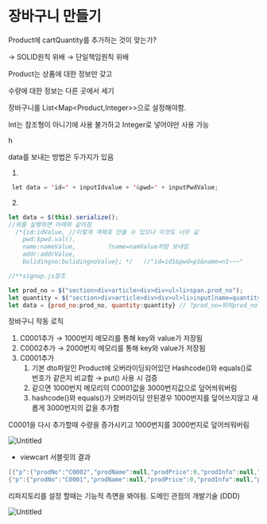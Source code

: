 # 장바구니 만들기

Product에 cartQuantity를 추가하는 것이 맞는가?

→ SOLID원칙 위배 → 단일책임원칙 위배 

Product는 상품에 대한 정보만 갖고

수량에 대한 정보는 다른 곳에서 세기 

장바구니를 List<Map<Product,Integer>>으로 설정해야함. 

Int는 참조형이 아니기에 사용 불가하고 Integer로 넣어야만 사용 가능 

h

data를 보내는 방법은 두가지가 있음 

1)

```java
 let data = 'id=' + inputIdvalue + '&pwd=' + inputPwdValue;
```

2) 

```jsx
let data = $(this).serialize();
//위를 실행하면 아래와 같아짐 
  /*{id:idValue, //이렇게 객체로 만들 수 있으나 이것도 너무 긺
    pwd:$pwd.val(), 
    name:nameValue,         ?name=namValue처럼 보내짐 
    addr:addrValue, 
    bulidingno:bulidingnoValue}; */   //"id=id1&pwd=p1&name=n1~~~" 

//**signup.js참조
```

```jsx
let prod_no = $("section>div>article>div>div>ul>li>span.prod_no");
let quantity = $("section>div>article>div>div>ul>li>input[name=quantity]");
let data = {prod_no:prod_no, quantity:quantity} // ?prod_no=위의prod_no변수
```

장바구니 작동 로직

1. C0001추가 → 1000번지 메모리를 통해 key와 value가 저장됨
2. C0002추가 → 2000번지 메모리를 통해 key와 value가 저장됨
3. C0001추가 
    1. 기본 dto파일인 Product에 오버라이딩되어있던 Hashcode()와 equals()로 번호가 같은지 비교함 → put() 사용 시 검증 
    2. 같으면 1000번지 메모리의 C0001값을 3000번지값으로 덮어씌워버림 
    3. hashcode()와 equals()가 오버라이딩 안된경우 1000번지를 덮어쓰지않고 새롭게 3000번지의 값을 추가함 

C0001을 다시 추가할때 수량을 증가시키고 1000번지를 3000번지로 덮어씌워버림 

![Untitled](%E1%84%8C%E1%85%A1%E1%86%BC%E1%84%87%E1%85%A1%E1%84%80%E1%85%AE%E1%84%82%E1%85%B5%20%E1%84%86%E1%85%A1%E1%86%AB%E1%84%83%E1%85%B3%E1%86%AF%E1%84%80%E1%85%B5%20e04b6ad1e6b9414fa5e56d568713cbf2/Untitled.png)

- viewcart 서블릿의 결과

```java
[{"p":{"prodNo":"C0002","prodName":null,"prodPrice":0,"prodInfo":null,"prodMfd":null},"quantity":2},
{"p":{"prodNo":"C0001","prodName":null,"prodPrice":0,"prodInfo":null,"prodMfd":null},"quantity":4}]
```

리파지토리를 설정 할때는 기능적 측면을 봐야됨.
도메인 관점의 개발기술 (DDD)

![Untitled](%E1%84%8C%E1%85%A1%E1%86%BC%E1%84%87%E1%85%A1%E1%84%80%E1%85%AE%E1%84%82%E1%85%B5%20%E1%84%86%E1%85%A1%E1%86%AB%E1%84%83%E1%85%B3%E1%86%AF%E1%84%80%E1%85%B5%20e04b6ad1e6b9414fa5e56d568713cbf2/Untitled%201.png)